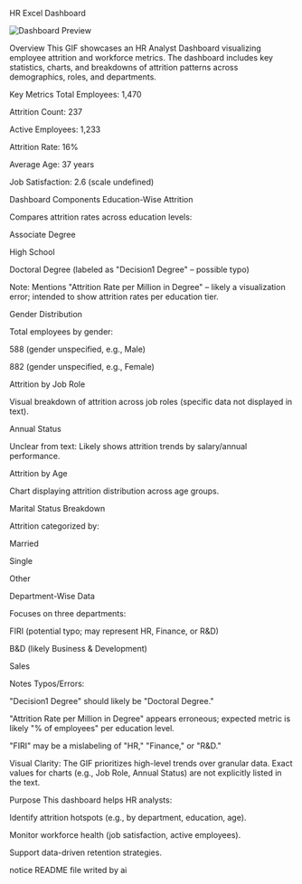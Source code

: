 HR Excel Dashboard



![Dashboard Preview](https://github.com/aminm015/Excel_Dashboard-/blob/main/HR_Excel_DashBoard/Record%203.gif)



Overview
This GIF showcases an HR Analyst Dashboard visualizing employee attrition and workforce metrics. The dashboard includes key statistics, charts, and breakdowns of attrition patterns across demographics, roles, and departments.

Key Metrics
Total Employees: 1,470

Attrition Count: 237

Active Employees: 1,233

Attrition Rate: 16%

Average Age: 37 years

Job Satisfaction: 2.6 (scale undefined)

Dashboard Components
Education-Wise Attrition

Compares attrition rates across education levels:

Associate Degree

High School

Doctoral Degree (labeled as "Decision1 Degree" – possible typo)

Note: Mentions "Attrition Rate per Million in Degree" – likely a visualization error; intended to show attrition rates per education tier.

Gender Distribution

Total employees by gender:

588 (gender unspecified, e.g., Male)

882 (gender unspecified, e.g., Female)

Attrition by Job Role

Visual breakdown of attrition across job roles (specific data not displayed in text).

Annual Status

Unclear from text: Likely shows attrition trends by salary/annual performance.

Attrition by Age

Chart displaying attrition distribution across age groups.

Marital Status Breakdown

Attrition categorized by:

Married

Single

Other

Department-Wise Data

Focuses on three departments:

FIRI (potential typo; may represent HR, Finance, or R&D)

B&D (likely Business & Development)

Sales

Notes
Typos/Errors:

"Decision1 Degree" should likely be "Doctoral Degree."

"Attrition Rate per Million in Degree" appears erroneous; expected metric is likely "% of employees" per education level.

"FIRI" may be a mislabeling of "HR," "Finance," or "R&D."

Visual Clarity: The GIF prioritizes high-level trends over granular data. Exact values for charts (e.g., Job Role, Annual Status) are not explicitly listed in the text.

Purpose
This dashboard helps HR analysts:

Identify attrition hotspots (e.g., by department, education, age).

Monitor workforce health (job satisfaction, active employees).

Support data-driven retention strategies.

notice README file writed by ai
